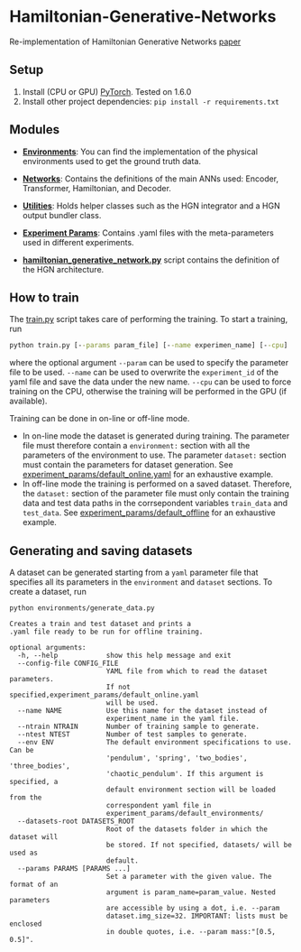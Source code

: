# Hamiltonian-Generative-Networks
Re-implementation of Hamiltonian Generative Networks [paper](https://arxiv.org/abs/1909.13789)


## Setup

1. Install (CPU or GPU) [PyTorch](https://pytorch.org/). Tested on 1.6.0
2. Install other project dependencies:
`pip install -r requirements.txt`

## Modules

- **[Environments](environments/)**: You can find the implementation of the physical environments used to get the ground truth data.

- **[Networks](networks/)**: Contains the definitions of the main ANNs used: Encoder, Transformer, Hamiltonian, and Decoder.

- **[Utilities](utilities/)**: Holds helper classes such as the HGN integrator and a HGN output bundler class.

- **[Experiment Params](experiment_params/)**: Contains .yaml files with the meta-parameters used in different experiments.

- **[hamiltonian_generative_network.py](hamiltonian_generative_network.py)** script contains the definition of the HGN architecture.

## How to train
The [train.py](train.py) script takes care of performing the training.
To start a training, run
```cmd
python train.py [--params param_file] [--name experimen_name] [--cpu]
```
where the optional argument `--param` can be used to specify the parameter
file to be used. `--name` can be used to overwrite the `experiment_id` of the
yaml file and save the data under the new name. `--cpu` can be used to force
training on the CPU, otherwise the training will be performed in the GPU (if available). 

Training can be done in on-line or off-line mode.

- In on-line mode the dataset is generated during training. The parameter file must therefore
contain a `environment:` section with all the parameters of the environment to use.
The parameter `dataset:` section must contain the parameters for dataset generation.
See [experiment_params/default_online.yaml](experiment_params/default_online.yaml) for an
exhaustive example.
- In off-line mode the training is performed on a saved dataset. Therefore, the
`dataset:` section of the parameter file must only contain the training data and test data paths
in the corrsepondent variables `train_data` and `test_data`.
See [experiment_params/default_offline](experiment_params/default_offline.yaml) for an exhaustive
example.

## Generating and saving datasets
A dataset can be generated starting from a `yaml` parameter file that specifies all its parameters
in the `environment` and `dataset` sections. To create a dataset, run
```commandline
python environments/generate_data.py

Creates a train and test dataset and prints a
.yaml file ready to be run for offline training.
```

```commandline
optional arguments:
  -h, --help            show this help message and exit
  --config-file CONFIG_FILE
                        YAML file from which to read the dataset parameters.
                        If not specified,experiment_params/default_online.yaml
                        will be used.
  --name NAME           Use this name for the dataset instead of
                        experiment_name in the yaml file.
  --ntrain NTRAIN       Number of training sample to generate.
  --ntest NTEST         Number of test samples to generate.
  --env ENV             The default environment specifications to use. Can be
                        'pendulum', 'spring', 'two_bodies', 'three_bodies',
                        'chaotic_pendulum'. If this argument is specified, a
                        default environment section will be loaded from the
                        correspondent yaml file in
                        experiment_params/default_environments/
  --datasets-root DATASETS_ROOT
                        Root of the datasets folder in which the dataset will
                        be stored. If not specified, datasets/ will be used as
                        default.
  --params PARAMS [PARAMS ...]
                        Set a parameter with the given value. The format of an
                        argument is param_name=param_value. Nested parameters
                        are accessible by using a dot, i.e. --param
                        dataset.img_size=32. IMPORTANT: lists must be enclosed
                        in double quotes, i.e. --param mass:"[0.5, 0.5]".

```